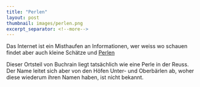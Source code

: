 ```yaml
---
title: "Perlen"
layout: post
thumbnail: images/perlen.png
excerpt_separator: <!--more-->
---
```


Das Internet ist ein Misthaufen an Informationen, wer weiss wo schauen findet aber auch kleine Schätze und [Perlen](https://s.geo.admin.ch/gf5k5v2nwvly)

Dieser Ortsteil von Buchrain liegt tatsächlich wie eine Perle in der Reuss. Der Name leitet sich aber von den Höfen Unter- und Oberbärlen ab, woher diese wiederum ihren Namen haben, ist nicht bekannt. 
<!--more-->
